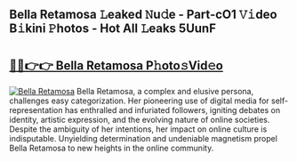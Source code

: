 ## Bella Retamosa 𝙻eaked 𝙽u𝚍e - Part-cO1 𝚅𝚒deo B𝚒kini 𝙿hotos - Hot All 𝙻eaks 5UunF

# <h2><a href="http://ld4uqj.urlbe.top/?page=Bella+Retamosa">🔗🔗👉👉 Bella Retamosa P𝚑oto𝚜Vid𝚎o</a></h2>

[![Bella Retamosa](https://i.imgur.com/eBuTRDB.gif)](http://ld4uqj.urlbe.top/?page=Bella+Retamosa)
Bella Retamosa, a complex and elusive persona, challenges easy categorization. Her pioneering use of digital media for self-representation has enthralled and infuriated followers, igniting debates on identity, artistic expression, and the evolving nature of online societies. Despite the ambiguity of her intentions, her impact on online culture is indisputable. Unyielding determination and undeniable magnetism propel Bella Retamosa to new heights in the online community.
